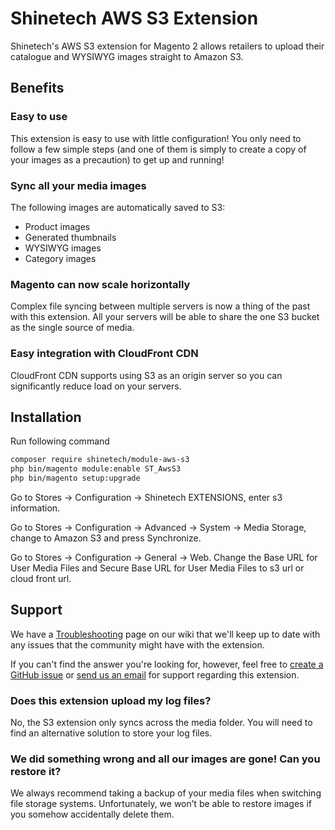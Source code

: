 Shinetech AWS S3 Extension
===================

Shinetech's AWS S3 extension for Magento 2 allows retailers to upload their catalogue and WYSIWYG images straight to Amazon S3.

Benefits
--------

### Easy to use

This extension is easy to use with little configuration! You only need to follow a few simple steps (and one of them is simply to create a copy of your images as a precaution) to get up and running!

### Sync all your media images

The following images are automatically saved to S3:

* Product images
* Generated thumbnails
* WYSIWYG images
* Category images

### Magento can now scale horizontally

Complex file syncing between multiple servers is now a thing of the past with this extension. All your servers will be able to share the one S3 bucket as the single source of media.

### Easy integration with CloudFront CDN

CloudFront CDN supports using S3 as an origin server so you can significantly reduce load on your servers.

Installation
------------
Run following command

```bash
composer require shinetech/module-aws-s3
php bin/magento module:enable ST_AwsS3
php bin/magento setup:upgrade
```

Go to Stores -> Configuration -> Shinetech EXTENSIONS, enter s3 information.

Go to Stores -> Configuration -> Advanced -> System -> Media Storage, change to Amazon S3 and press Synchronize.

Go to Stores -> Configuration -> General -> Web. Change the Base URL for User Media Files and Secure Base URL for User Media Files to s3 url or cloud front url.

Support
-------

We have a [Troubleshooting](https://github.com/shinetechmagento/magento2-aws-s3/wiki/Troubleshooting) page on our wiki that we'll keep up to date with any issues that the community might have with the extension.

If you can't find the answer you're looking for, however, feel free to [create a GitHub issue](https://github.com/shinetechmagento/magento2-aws-s3/issues/new) or [send us an email](mailto:sunf@shinetechsoftware.com) for support regarding this extension.

### Does this extension upload my log files?

No, the S3 extension only syncs across the media folder. You will need to find an alternative solution to store your log files.

### We did something wrong and all our images are gone! Can you restore it?

We always recommend taking a backup of your media files when switching file storage systems. Unfortunately, we won’t be able to restore images if you somehow accidentally delete them.
